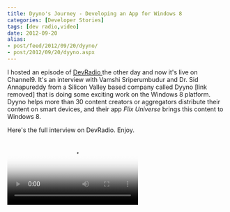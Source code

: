 ```yaml
---
title: Dyyno's Journey - Developing an App for Windows 8
categories: [Developer Stories]
tags: [dev radio,video]
date: 2012-09-20
alias:
- post/feed/2012/09/20/dyyno/
- post/2012/09/20/dyyno.aspx
---
```


I hosted an episode of [DevRadio ](http://channel9.msdn.com/Niners/DevRadio)the other day and now it's live on Channel9\. It's an interview with Vamshi Sriperumbudur and Dr. Sid Annapureddy from a Silicon Valley based company called Dyyno [link removed] that is doing some exciting work on the Windows 8 platform. Dyyno helps more than 30 content creators or aggregators distribute their content on smart devices, and their app _Flix Universe_ brings this content to Windows 8.

Here's the full interview on DevRadio. Enjoy.

<video controls="" poster="http://media.ch9.ms/ch9/3537/ad2856d6-bc70-49cf-a3d5-694e720a3537/DevRadioDyynoWin8_512.jpg"><source src="http://media.ch9.ms/ch9/3537/ad2856d6-bc70-49cf-a3d5-694e720a3537/DevRadioDyynoWin8_mid.mp4" type="video/mp4" /><source src="http://media.ch9.ms/ch9/3537/ad2856d6-bc70-49cf-a3d5-694e720a3537/DevRadioDyynoWin8.webm" type="video/webm" /></video>